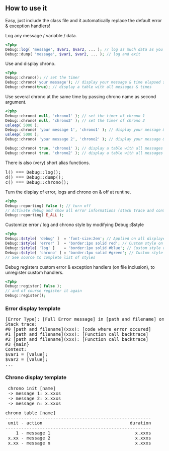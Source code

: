 ## How to use it
Easy, just include the class file and it automatically replace the default error & exception handlers!

Log any message / variable / data.
```php
<?php
Debug::log( 'message', $var1, $var2, ... ); // log as much data as you want
Debug::dump( 'message', $var1, $var2, ... ); // log and exit
```

Use and display chrono.
```php
<?php
Debug::chrono(); // set the timer
Debug::chrono('your message'); // display your message & time elapsed since last chrono call
Debug::chrono(true); // display a table with all messages & times
```

Use several chrono at the same time by passing chrono name as second argument.
```php
<?php
Debug::chrono( null, 'chrono1' ); // set the timer of chrono 1
Debug::chrono( null, 'chrono2' ); // set the timer of chrono 2
usleep( 5000 );
Debug::chrono( 'your message 1', 'chrono1' ); // display your message & time elapsed since last chrono 1 call
usleep( 5000 );
Debug::chrono( 'your message 2', 'chrono2' ); // display your message & time elapsed since last chrono 2 call

Debug::chrono( true, 'chrono1' ); // display a table with all messages & times of chrono 1
Debug::chrono( true, 'chrono2' ); // display a table with all messages & times of chrono 2
```

There is also (very) short alias functions.
<pre>
l() === Debug::log();
d() === Debug::dump();
c() === Debug::chrono();
</pre>

Turn the display of error, logs and chrono on & off at runtine.
```php
<?php
Debug::reporting( false ); // turn off
// Activate debug and show all error informations (stack trace and context) on given error level
Debug::reporting( E_ALL ); 
```

Customize error / log and chrono style by modifying Debug::$style
```php
<?php
Debug::$style[ 'debug' ]  = 'font-size:2em'; // Applied on all displayed items
Debug::$style[ 'error' ]  = 'border:1px solid red'; // Custom style on error
Debug::$style[ 'log' ]    = 'border:1px solid #blue'; // Custom style on log
Debug::$style[ 'chrono' ] = 'border:1px solid #green'; // Custom style on chrono
// See source to complete list of styles
```

Debug registers custom error & exception handlers (on file inclusion), to unregister custom handlers.
```php
<?php
Debug::register( false );
// and of course register it again
Debug::register(); 
```

### Error display template
<pre>
[Error Type]: [Full Error message] in [path and filename] on line xxx
Stack trace:
#0 [path and filename](xxx): [code where error occured]
#1 [path and filename](xxx): [Function call backtrace]
#2 [path and filename](xxx): [Function call backtrace]
#3 {main}
Context:
$var1 = [value];
$var2 = [value];
...
</pre>

### Chrono display template
<pre>
 chrono init [name]
 -> message 1: x.xxxs
 -> message 2: x.xxxs
 -> message n: x.xxxs
</pre>
<pre>
chrono table [name]
-------------------------------------------------------
 unit - action                                 duration
-------------------------------------------------------
    1 - message 1                                x.xxxs
 x.xx - message 2                                x.xxxs
 x.xx - message n                                x.xxxs
</pre>